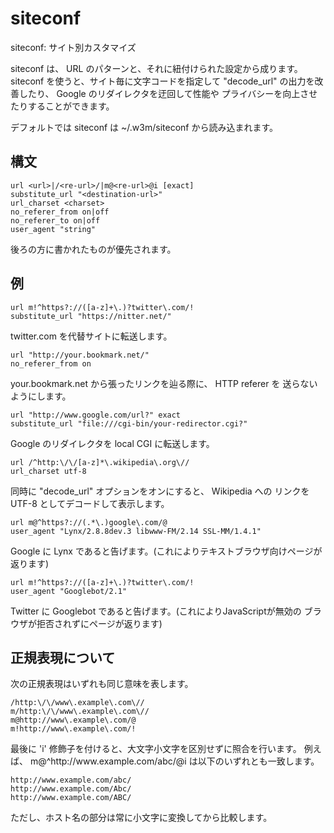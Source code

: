 # siteconf

siteconf: サイト別カスタマイズ

siteconf は、 URL のパターンと、それに紐付けられた設定から成ります。
siteconf を使うと、サイト毎に文字コードを指定して "decode_url"
の出力を改善したり、 Google のリダイレクタを迂回して性能や
プライバシーを向上させたりすることができます。

デフォルトでは siteconf は ~/.w3m/siteconf から読み込まれます。

## 構文

```
url <url>|/<re-url>/|m@<re-url>@i [exact]
substitute_url "<destination-url>"
url_charset <charset>
no_referer_from on|off
no_referer_to on|off
user_agent "string"
```

後ろの方に書かれたものが優先されます。

## 例

```
url m!^https?://([a-z]+\.)?twitter\.com/!
substitute_url "https://nitter.net/"
```

twitter.com を代替サイトに転送します。

```
url "http://your.bookmark.net/"
no_referer_from on
```

your.bookmark.net から張ったリンクを辿る際に、 HTTP referer を
送らないようにします。

```
url "http://www.google.com/url?" exact
substitute_url "file:///cgi-bin/your-redirector.cgi?"
```

Google のリダイレクタを local CGI に転送します。

```
url /^http:\/\/[a-z]*\.wikipedia\.org\//
url_charset utf-8
```

同時に "decode_url" オプションをオンにすると、 Wikipedia への
リンクを UTF-8 としてデコードして表示します。

```
url m@^https?://(.*\.)google\.com/@
user_agent "Lynx/2.8.8dev.3 libwww-FM/2.14 SSL-MM/1.4.1"
```

Google に Lynx であると告げます。(これによりテキストブラウザ向けページが
返ります)

```
url m!^https?://([a-z]+\.)?twitter\.com/!
user_agent "Googlebot/2.1"
```

Twitter に Googlebot であると告げます。(これによりJavaScriptが無効の
ブラウザが拒否されずにページが返ります)

## 正規表現について

次の正規表現はいずれも同じ意味を表します。

```
/http:\/\/www\.example\.com\//
m/http:\/\/www\.example\.com\//
m@http://www\.example\.com/@
m!http://www\.example\.com/!
```

最後に 'i' 修飾子を付けると、大文字小文字を区別せずに照合を行います。
例えば、 m@^http://www\.example\.com/abc/@i は以下のいずれとも一致します。

```
http://www.example.com/abc/
http://www.example.com/Abc/
http://www.example.com/ABC/
```

ただし、ホスト名の部分は常に小文字に変換してから比較します。
